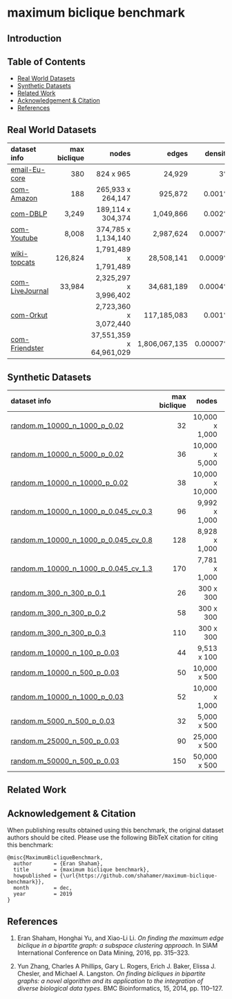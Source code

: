 # maximum biclique benchmark


## Introduction
 
## Table of Contents

* [Real World Datasets](#real-world-datasets)
* [Synthetic Datasets](#synthetic-datasets)
* [Related Work](#related-work)
* [Acknowledgement & Citation](#acknowledgement--citation)
* [References](#references)
 
## Real World Datasets

| dataset info    |  max biclique |       nodes      | edges         |  density         | 
|:-----------------|--------------------:|---------------:|--------------:|--------------:|
| [email-Eu-core](https://github.com/shahamer/maximum-biclique-benchmark/tree/master/Datasets/snap.stanford.edu/email-Eu-core)|         380      |   824 x 965      | 24,929        | 3% |
| [com-Amazon](https://github.com/shahamer/maximum-biclique-benchmark/tree/master/Datasets/snap.stanford.edu/com-Amazon)      |         188      |  265,933 x 264,147    | 925,872       | 0.001% |
| [com-DBLP](https://github.com/shahamer/maximum-biclique-benchmark/tree/master/Datasets/snap.stanford.edu/com-DBLP)          |      3,249    | 189,114 x 304,374   | 1,049,866     | 0.002% | 
| [com-Youtube](https://github.com/shahamer/maximum-biclique-benchmark/tree/master/Datasets/snap.stanford.edu/com-Youtube)    |     8,008     |  374,785 x 1,134,140  | 2,987,624     | 0.0007% | 
| [wiki-topcats](https://github.com/shahamer/maximum-biclique-benchmark/tree/master/Datasets/snap.stanford.edu/wiki-topcats)  |   126,824    |  1,791,489 x 1,791,489  | 28,508,141    | 0.0009% | 
| [com-LiveJournal](https://github.com/shahamer/maximum-biclique-benchmark/tree/master/Datasets/snap.stanford.edu/com-LiveJournal)| 33,984     |  2,325,297 x 3,996,402  | 34,681,189    |   0.0004% | 
| [com-Orkut](https://github.com/shahamer/maximum-biclique-benchmark/tree/master/Datasets/snap.stanford.edu/com-Orkut)        |                    | 2,723,360 x 3,072,440  | 117,185,083   |    0.001% |   
| [com-Friendster](https://github.com/shahamer/maximum-biclique-benchmark/tree/master/Datasets/snap.stanford.edu/com-Friendster)          |                |  37,551,359 x 64,961,029  | 1,806,067,135 |      0.00007% |         

## Synthetic Datasets

| dataset info    |  max biclique |       nodes      | edges         |  density         | 
|:-----------------|--------------------:|---------------:|--------------:|--------------:|
| [random.m_10000_n_1000_p_0.02](https://github.com/shahamer/maximum-biclique-benchmark/tree/master/Datasets/random#randomm_10000_n_1000_p_002)|         32      |   10,000 x 1,000      | 199,988   |  2% | 
| [random.m_10000_n_5000_p_0.02](https://github.com/shahamer/maximum-biclique-benchmark/tree/master/Datasets/random#randomm_10000_n_5000_p_002)      |         36      |  10,000 x 5,000   | 999,915   | 2% | 
| [random.m_10000_n_10000_p_0.02](https://github.com/shahamer/maximum-biclique-benchmark/tree/master/Datasets/random#randomm_10000_n_10000_p_002)          |      38    | 10,000 x 10,000   | 1,999,824  | 2% |
| [random.m_10000_n_1000_p_0.045_cv_0.3](https://github.com/shahamer/maximum-biclique-benchmark/tree/master/Datasets/random#randomm_10000_n_1000_p_0045_cv_03)    |    96     |  9,992 x 1,000  | 450,000   | 4.5% | 
| [random.m_10000_n_1000_p_0.045_cv_0.8](https://github.com/shahamer/maximum-biclique-benchmark/tree/master/Datasets/random#randomm_10000_n_1000_p_0045_cv_08)  |   128    |  8,928 x 1,000  | 468,268   | 5.3% | 
| [random.m_10000_n_1000_p_0.045_cv_1.3](https://github.com/shahamer/maximum-biclique-benchmark/tree/master/Datasets/random#randomm_10000_n_1000_p_0045_cv_13)|   170     |  7,781 x 1,000  | 521,964    |   6.7% | 
| [random.m_300_n_300_p_0.1](https://github.com/shahamer/maximum-biclique-benchmark/tree/master/Datasets/random#randomm_300_n_300_p_01)        |        26            | 300 x 300  | 8,969   |   10% | 
| [random.m_300_n_300_p_0.2](https://github.com/shahamer/maximum-biclique-benchmark/tree/master/Datasets/random#randomm_300_n_300_p_02) |           58       |  300 x 300  | 17,937 |    20% | 
| [random.m_300_n_300_p_0.3](https://github.com/shahamer/maximum-biclique-benchmark/tree/master/Datasets/random#randomm_300_n_300_p_03) |                            110       |  300 x 300  | 26,903 |  30% | 
| [random.m_10000_n_100_p_0.03](https://github.com/shahamer/maximum-biclique-benchmark/tree/master/Datasets/random#randomm_10000_n_100_p_003) |        44       |  9,513 x 100  | 29,998 | 3% |
| [random.m_10000_n_500_p_0.03](https://github.com/shahamer/maximum-biclique-benchmark/tree/master/Datasets/random#randomm_10000_n_500_p_003) |          50       |  10,000 x 500 | 149,991 | 3% | 
| [random.m_10000_n_1000_p_0.03](https://github.com/shahamer/maximum-biclique-benchmark/tree/master/Datasets/random#randomm_10000_n_1000_p_003) |       52      |  10,000 x 1,000 | 299,970 |  3% | 
| [random.m_5000_n_500_p_0.03](https://github.com/shahamer/maximum-biclique-benchmark/tree/master/Datasets/random#randomm_5000_n_500_p_003) |          32       |  5,000 x 500  | 74,980 |  3% | 
| [random.m_25000_n_500_p_0.03](https://github.com/shahamer/maximum-biclique-benchmark/tree/master/Datasets/random#randomm_25000_n_500_p_003) |      90       |  25,000 x 500 | 374,992 | 3% | 
| [random.m_50000_n_500_p_0.03](https://github.com/shahamer/maximum-biclique-benchmark/tree/master/Datasets/random#randomm_50000_n_500_p_003) |       150       |  50,000 x 500  | 749,983 | 3% | 

## Related Work

## Acknowledgement & Citation

When publishing results obtained using this benchmark, the original dataset authors should be cited. Please use the following BibTeX citation for citing this benchmark:
```
@misc{MaximumBicliqueBenchmark,
  author       = {Eran Shaham},
  title        = {maximum biclique benchmark},
  howpublished = {\url{https://github.com/shahamer/maximum-biclique-benchmark}},
  month        = dec,
  year         = 2019
}
```

## References

<!--
E. Shaham, H. Yu, and X. Li
Shaham, Eran and Yu, Honghai and Li, Xiao-Li.
-->
1. Eran Shaham, Honghai Yu, and Xiao-Li Li. 
*On finding the maximum edge biclique in a bipartite graph: a subspace clustering approach*. 
In SIAM International Conference on Data Mining, 2016, pp. 315–323.
<!--->
<!-- Y. Zhang, C. A. Phillips, G. L. Rogers, E. J. Baker, E. J. Chesler, and M. A. Langston -->
2. Yun Zhang, Charles A Phillips, Gary L. Rogers, Erich J. Baker, Elissa J. Chesler, and Michael A. Langston. 
*On finding bicliques in bipartite graphs: a novel algorithm and its application to the integration of diverse biological data types*.
BMC Bioinformatics, 15, 2014, pp. 110–127.

